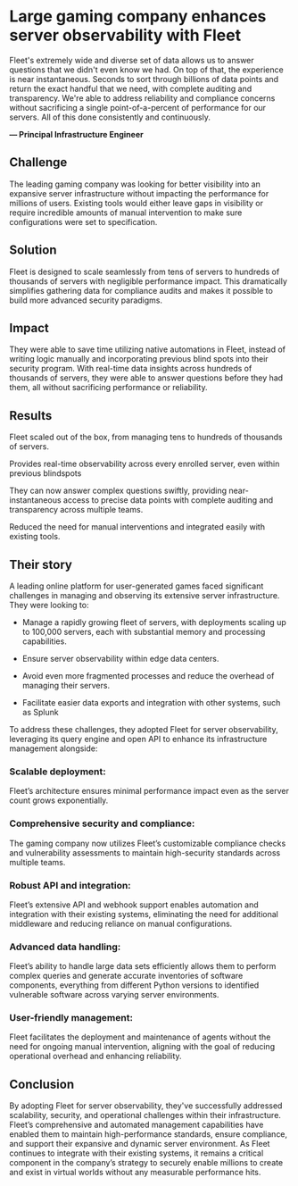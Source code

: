 # Large gaming company enhances server observability with Fleet

<div purpose="attribution-quote">

Fleet's extremely wide and diverse set of data allows us to answer questions that we didn't even know we had. On top of that, the experience is near instantaneous. Seconds to sort through billions of data points and return the exact handful that we need, with complete auditing and transparency. We're able to address reliability and compliance concerns without sacrificing a single point-of-a-percent of performance for our servers. All of this done consistently and continuously.

**— Principal Infrastructure Engineer**
</div>

## Challenge
The leading gaming company was looking for better visibility into an expansive server infrastructure without impacting the performance for millions of users. Existing tools would either leave gaps in visibility or require incredible amounts of manual intervention to make sure configurations were set to specification.

## Solution
Fleet is designed to scale seamlessly from tens of servers to hundreds of thousands of servers with negligible performance impact. This dramatically simplifies gathering data for compliance audits and makes it possible to build more advanced security paradigms.

## Impact
They were able to save time utilizing native automations in Fleet, instead of writing logic manually and incorporating previous blind spots into their security program. With real-time data insights across hundreds of thousands of servers, they were able to answer questions before they had them, all without sacrificing performance or reliability.

## Results

<div purpose="checklist">

Fleet scaled out of the box, from managing tens to hundreds of thousands of servers.

Provides real-time observability across every enrolled server, even within previous blindspots

They can now answer complex questions swiftly, providing near-instantaneous access to precise data points with complete auditing and transparency across multiple teams.

Reduced the need for manual interventions and integrated easily with existing tools.
</div>


## Their story

A leading online platform for user-generated games faced significant challenges in managing and observing its extensive server infrastructure. They were looking to:

- Manage a rapidly growing fleet of servers, with deployments scaling up to 100,000 servers, each with substantial memory and processing capabilities.

- Ensure server observability within edge data centers.

- Avoid even more fragmented processes and reduce the overhead of managing their servers.

- Facilitate easier data exports and integration with other systems, such as Splunk

To address these challenges, they adopted Fleet for server observability, leveraging its query engine and open API to enhance its infrastructure management alongside:

### Scalable deployment: 

Fleet’s architecture ensures minimal performance impact even as the server count grows exponentially.

### Comprehensive security and compliance:

The gaming company now utilizes Fleet’s customizable compliance checks and vulnerability assessments to maintain high-security standards across multiple teams.

### Robust API and integration:

Fleet’s extensive API and webhook support enables automation and integration with their existing systems, eliminating the need for additional middleware and reducing reliance on manual configurations.

### Advanced data handling: 

Fleet’s ability to handle large data sets efficiently allows them to perform complex queries and generate accurate inventories of software components, everything from different Python versions to identified vulnerable software across varying server environments.

### User-friendly management: 

Fleet facilitates the deployment and maintenance of agents without the need for ongoing manual intervention, aligning with the goal of reducing operational overhead and enhancing reliability.


## Conclusion

By adopting Fleet for server observability, they've successfully addressed scalability, security, and operational challenges within their infrastructure. Fleet’s comprehensive and automated management capabilities have enabled them to maintain high-performance standards, ensure compliance, and support their expansive and dynamic server environment. As Fleet continues to integrate with their existing systems, it remains a critical component in the company’s strategy to securely enable millions to create and exist in virtual worlds without any measurable performance hits.

<call-to-action></call-to-action>

<meta name="category" value="announcements">
<meta name="authorGitHubUsername" value="Drew-P-drawers">
<meta name="authorFullName" value="Andrew Baker">
<meta name="publishedOn" value="2024-12-11">
<meta name="articleTitle" value="Large gaming company enhances server observability with Fleet">
<meta name="description" value="Large gaming company enhances server observability with Fleet">
